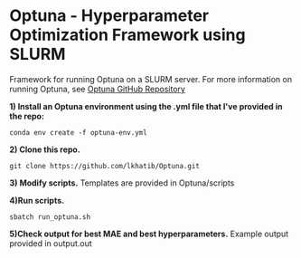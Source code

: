 # Optuna - Hyperparameter Optimization Framework using SLURM

Framework for running Optuna on a SLURM server. For more information on running Optuna, see [Optuna GitHub Repository](https://github.com/optuna/optuna)

**1) Install an Optuna environment using the .yml file that I've provided in the repo:**

`conda env create -f optuna-env.yml`

**2) Clone this repo.**

`git clone https://github.com/lkhatib/Optuna.git`

**3) Modify scripts.** Templates are provided in Optuna/scripts

**4)Run scripts.** 

`sbatch run_optuna.sh`

**5)Check output for best MAE and best hyperparameters.** Example output provided in output.out
